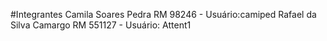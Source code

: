 #Integrantes
  Camila Soares Pedra RM 98246 - Usuário:camiped 
  Rafael da Silva Camargo RM 551127 - Usuário: Attent1 
